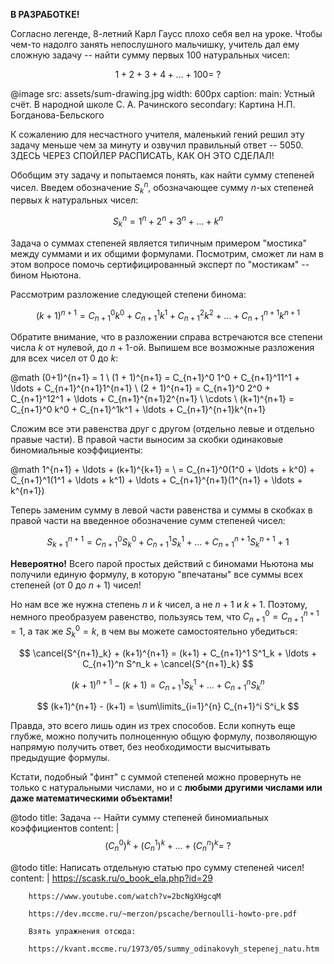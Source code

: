**В РАЗРАБОТКЕ!**

Согласно легенде, $8$-летний Карл Гаусс плохо себя вел на уроке.
Чтобы чем-то надолго занять непослушного мальчишку, учитель дал ему сложную задачу -- найти сумму первых $100$ натуральных чисел:

$$ 1 + 2 + 3 + 4 + \ldots + 100 = \ ? $$

@image
    src: assets/sum-drawing.jpg
    width: 600px
    caption:
        main: Устный счёт. В народной школе С. А. Рачинского
        secondary: Картина Н.П. Богданова-Бельского

К сожалению для несчастного учителя, маленький гений решил эту задачу меньше чем за минуту и озвучил правильный ответ -- $5050$. ЗДЕСЬ ЧЕРЕЗ СПОЙЛЕР РАСПИСАТЬ, КАК ОН ЭТО СДЕЛАЛ!

Обобщим эту задачу и попытаемся понять, как найти сумму степеней чисел.
Введем обозначение $S_k^n$, обозначающее сумму $n$-ых степеней первых $k$ натуральных чисел:

$$ S^n_k = 1^n + 2^n + 3^n + \ldots + k^n $$

Задача о суммах степеней является типичным примером "мостика" между суммами и их общими формулами.
Посмотрим, сможет ли нам в этом вопросе помочь сертифицированный эксперт по "мостикам" -- бином Ньютона.

Рассмотрим разложение следующей степени бинома:

$$ (k+1)^{n+1} = C_{n+1}^0 k^0 + C_{n+1}^1k^1 + C_{n+1}^2k^2 + \ldots + C_{n+1}^{n+1}k^{n+1} $$

Обратите внимание, что в разложении справа встречаются все степени числа $k$ от нулевой, до $n+1$-ой.
Выпишем все возможные разложения для всех чисел от $0$ до $k$:

@math
    (0+1)^{n+1} = 1
    \\
    (1 + 1)^{n+1} = C_{n+1}^0 1^0 + C_{n+1}^11^1 + \ldots + C_{n+1}^{n+1}1^{n+1}
    \\
    (2 + 1)^{n+1} = C_{n+1}^0 2^0 + C_{n+1}^12^1 + \ldots + C_{n+1}^{n+1}2^{n+1}
    \\
    \cdots
    \\
    (k+1)^{n+1} = C_{n+1}^0 k^0 + C_{n+1}^1k^1 + \ldots + C_{n+1}^{n+1}k^{n+1}

Сложим все эти равенства друг с другом (отдельно левые и отдельно правые части).
В правой части выносим за скобки одинаковые биномиальные коэффициенты:

@math
    1^{n+1} + \ldots + (k+1)^{k+1} = \\ =
    C_{n+1}^0(1^0 + \ldots + k^0) + C_{n+1}^1(1^1 + \ldots + k^1) + \ldots + C_{n+1}^{n+1}(1^{n+1} + \ldots + k^{n+1})

Теперь заменим сумму в левой части равенства и суммы в скобках в правой части на введенное обозначение сумм степеней чисел:

$$ S^{n+1}_{k+1} = C_{n+1}^0 S^0_k + C_{n+1}^1 S^1_k + \ldots + C_{n+1}^{n+1} S^{n+1}_k + 1 $$

**Невероятно!**
Всего парой простых действий с биномами Ньютона мы получили единую формулу, в которую "впечатаны" все суммы всех степеней (от $0$ до $n+1$) чисел!

Но нам все же нужна степень $n$ и $k$ чисел, а не $n+1$ и $k+1$.
Поэтому, немного преобразуем равенство, пользуясь тем, что $C_{n+1}^0 = C_{n+1}^{n+1} = 1$, а так же $S^0_k = k$, в чем вы можете самостоятельно убедиться:

$$ \cancel{S^{n+1}_k} + (k+1)^{n+1} = (k+1) + C_{n+1}^1 S^1_k + \ldots + C_{n+1}^n S^n_k + \cancel{S^{n+1}_k} $$

$$ (k+1)^{n+1} - (k+1) = C_{n+1}^1 S^1_k + \ldots + C^n_{n+1} S^n_k $$

$$ (k+1)^{n+1} - (k+1) = \sum\limits_{i=1}^{n} C_{n+1}^i S^i_k $$

Правда, это всего лишь один из трех способов.
Если копнуть еще глубже, можно получить полноценную общую формулу, позволяющую напрямую получить ответ, без необходимости высчитывать предыдущие формулы.

Кстати, подобный "финт" с суммой степеней можно провернуть не только с натуральными числами, но и с **любыми другими числами или даже математическими объектами!**

@todo
    title: Задача -- Найти сумму степеней биномиальных коэффициентов
    content: |
        $$ (C_n^0)^k + (C_n^1)^k + \ldots + (C_n^n)^k = \ ? $$

@todo
    title: Написать отдельную статью про сумму степеней чисел!
    content: |
        https://scask.ru/o_book_ela.php?id=29

        https://www.youtube.com/watch?v=2bcNgXHgcqM

        https://dev.mccme.ru/~merzon/pscache/bernoulli-howto-pre.pdf

        Взять упражнения отсюда:

        https://kvant.mccme.ru/1973/05/summy_odinakovyh_stepenej_natu.htm